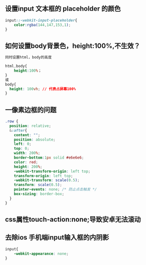 ## 设置input 文本框的 placeholder 的颜色
```css
input::-webkit-input-placeholder{
    color:rgba(144,147,153,1);
}
```

## 如何设置body背景色，height:100%,不生效？
```css
同时设置html，body的高度

html,body{
    height:100%；
} 
或
body{
  height: 100vh; // 代表占屏幕100%
}


```

## 一像素边框的问题
```css
.row {
  position: relative;
  &:after{
    content: "";
    position: absolute;
    left: 0;
    top: 0;
    width: 200%;
    border-bottom:1px solid #e6e6e6;
    color: red;
    height: 200%;
    -webkit-transform-origin: left top;
    transform-origin: left top;
    -webkit-transform: scale(0.5);
    transform: scale(0.5);
    pointer-events: none; /* 防止点击触发 */
    box-sizing: border-box;
  }
}

```

## css属性touch-action:none;导致安卓无法滚动

## 去除ios 手机端input输入框的内阴影
```css
input{ 
    -webkit-appearance: none; 
}

```

